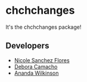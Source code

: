# chchchanges
It's the chchchanges package!

## Developers

- [Nicole Sanchez Flores](https://github.com/NicoleSanchezFlores)
- [Debora Camacho](https://github.com/dmcam02)
- [Ananda Wilkinson](https://github.com/anandaw2)